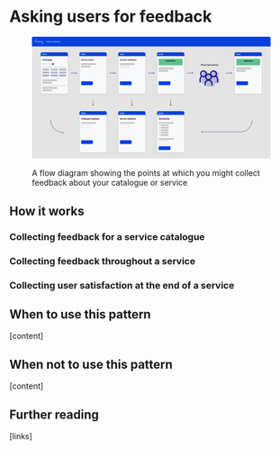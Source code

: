 # Asking users for feedback

<figure><img src="../../.gitbook/assets/Collect feedback.png" alt=""><figcaption><p>A flow diagram showing the points at which you might collect feedback about your catalogue or service</p></figcaption></figure>

## How it works

### **Collecting feedback for a service catalogue**



### **Collecting feedback throughout a service**

### **Collecting user satisfaction at the end of a service**



## **When to use this pattern**

\[content]&#x20;

## When not to use this pattern

\[content]&#x20;

## Further reading

\[links]&#x20;
